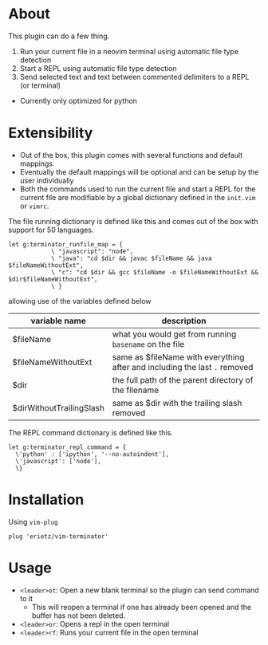 # About

This plugin can do a few thing.

1. Run your current file in a neovim terminal using automatic file type detection 
2. Start a REPL using automatic file type detection
3. Send selected text and text between commented delimiters to a REPL (or terminal)
  - Currently only optimized for python

# Extensibility

- Out of the box, this plugin comes with several functions and default mappings.
- Eventually the default mappings will be optional and can be setup by the user
individually
- Both the commands used to run the current file and start a REPL for the current
file are modifiable by a global dictionary defined in the `init.vim` or `vimrc`.

The file running dictionary is defined like this and comes out of the box
with support for 50 languages.

```vim
let g:terminator_runfile_map = {
            \ "javascript": "node",
            \ "java": "cd $dir && javac $fileName && java $fileNameWithoutExt",
            \ "c": "cd $dir && gcc $fileName -o $fileNameWithoutExt && $dir$fileNameWithoutExt",
            \ }
```
allowing use of the variables defined below


| variable name            | description                                                                |
| ---                      | ---                                                                        |
| $fileName                | what you would get from running  `basename` on the file                    |
| $fileNameWithoutExt      | same as $fileName with everything after and including the last `.` removed |
| $dir                     | the full path of the parent directory of the filename                      |
| $dirWithoutTrailingSlash | same as $dir with the trailing slash removed                               |



The REPL command dictionary is defined like this.

```vim
let g:terminator_repl_command = {
  \'python' : ['ipython', '--no-autoindent'],
  \'javascript': ['node'],
  \}
````


# Installation

Using `vim-plug`

```vim
plug 'erietz/vim-terminator'
```

# Usage

- `<leader>ot`: Open a new blank terminal so the plugin can send command to it
  - This will reopen a terminal if one has already been opened and the buffer
  has not been deleted.
- `<leader>or`: Opens a repl in the open terminal
- `<leader>rf`: Runs your current file in the open terminal 
